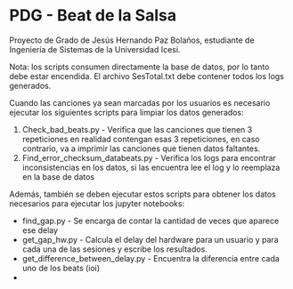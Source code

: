 # PDG - Beat de la Salsa
Proyecto de Grado de Jesús Hernando Paz Bolaños, estudiante de Ingeniería de Sistemas de la Universidad Icesi.

Nota: los scripts consumen directamente la base de datos, por lo tanto debe estar encendida. El archivo SesTotal.txt debe contener todos los logs generados.

Cuando las canciones ya sean marcadas por los usuarios es necesario ejecutar los siguientes scripts para limpiar los datos generados:

1) Check_bad_beats.py - Verifica que las canciones que tienen 3 repeticiones en realidad contengan esas 3 repeticiones, en caso contrario, va a imprimir las canciones que tienen datos faltantes.
2) Find_error_checksum_databeats.py  - Verifica los logs para encontrar inconsistencias en los datos, si las encuentra lee el log y lo reemplaza en la base de datos


Además, también se deben ejecutar estos scripts para obtener los datos necesarios para ejecutar los jupyter notebooks:

* find_gap.py    -   Se encarga de contar la cantidad de veces que aparece ese delay
* get_gap_hw.py  -   Calcula el delay del hardware para un usuario y para cada una de las sesiones y escribe los resultados.
* get_difference_between_delay.py  -   Encuentra la diferencia entre cada uno de los beats (ioi)
* 
